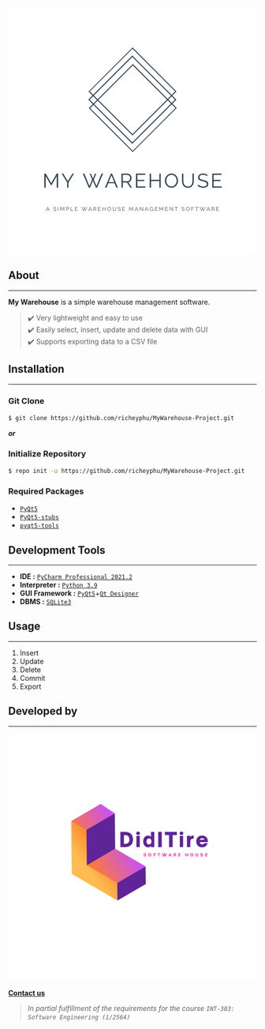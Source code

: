 <div align="center">
<img src="img/MyWarehouse-2.png" alt="My Warehouse Logo" class="res-img">
</div>

## About
---
**My Warehouse** is a simple warehouse management software.  
> ✔️ Very lightweight and easy to use  
> ✔️ Easily select, insert, update and delete data with GUI  
> ✔️ Supports exporting data to a CSV file  


## Installation
---
### Git Clone
```bash 
$ git clone https://github.com/richeyphu/MyWarehouse-Project.git
```
***or***
### Initialize Repository
```bash
$ repo init -u https://github.com/richeyphu/MyWarehouse-Project.git
```

### Required Packages
- [`PyQt5`](https://pypi.org/project/PyQt5/)
- [`PyQt5-stubs`](https://pypi.org/project/PyQt5-stubs/)
- [`pyqt5-tools`](https://pypi.org/project/pyqt5-tools/)


## Development Tools
---
- **IDE :** [`PyCharm Professional 2021.2`](https://www.jetbrains.com/pycharm/)
- **Interpreter :** [`Python 3.9`](https://www.python.org/downloads/release/python-390/)
- **GUI Framework :** [`PyQt5`](https://pypi.org/project/PyQt5/)+[`Qt Designer`](https://build-system.fman.io/qt-designer-download)
- **DBMS :** [`SQLite3`](https://www.sqlite.org/)


## Usage
---
1. Insert
2. Update
3. Delete
4. Commit
5. Export


## Developed by
---
<div align="center">
<img src="img/DidITire-1.png" alt="DidITire Logo" class="res-img">
</div>

[**Contact us**](mailto:support@diditire.house) <!-- just a placeholder :3 -->

<sub><sup>
>*In partial fulfillment of the requirements for the course `INT-303: Software Engineering (1/2564)`*  
</sup></sub>


<!-- CSS starts here -->
<style>
  .res-img {
    max-width: 100%;
    height: auto;
  }
</style>
<!-- CSS ends here -->


<!----------- Template
You can use the [editor on GitHub](https://github.com/richeyphu/MyWarehouse-Project/edit/main/docs/index.md) to maintain and preview the content for your website in Markdown files.

Whenever you commit to this repository, GitHub Pages will run [Jekyll](https://jekyllrb.com/) to rebuild the pages in your site, from the content in your Markdown files.

### Markdown

Markdown is a lightweight and easy-to-use syntax for styling your writing. It includes conventions for

```markdown
Syntax highlighted code block

# Header 1
## Header 2
### Header 3

- Bulleted
- List

1. Numbered
2. List

**Bold** and _Italic_ and `Code` text

[Link](url) and ![Image](src)
```

For more details see [GitHub Flavored Markdown](https://guides.github.com/features/mastering-markdown/).

### Jekyll Themes

Your Pages site will use the layout and styles from the Jekyll theme you have selected in your [repository settings](https://github.com/richeyphu/MyWarehouse-Project/settings/pages). The name of this theme is saved in the Jekyll `_config.yml` configuration file.

### Support or Contact

Having trouble with Pages? Check out our [documentation](https://docs.github.com/categories/github-pages-basics/) or [contact support](https://support.github.com/contact) and we’ll help you sort it out.
------------>

